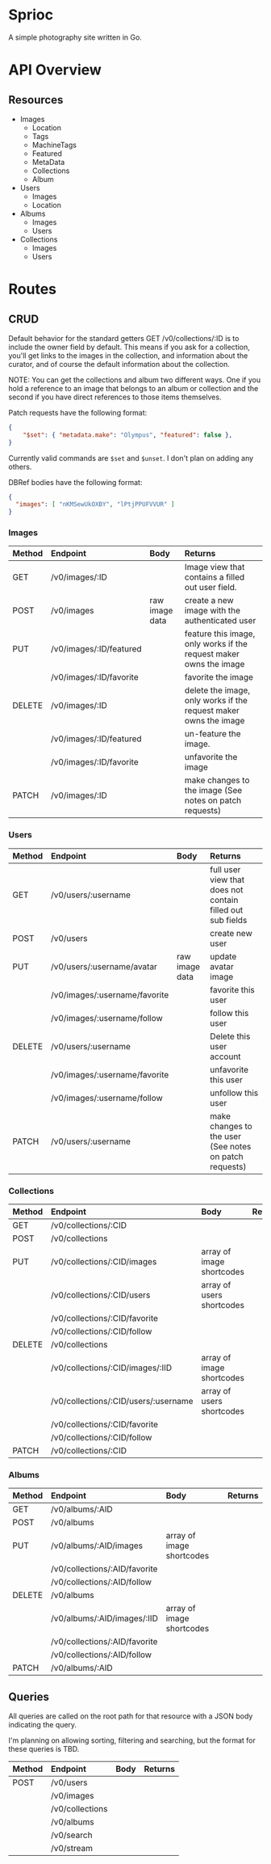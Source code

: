 # Sprioc

A simple photography site written in Go.

# API Overview

## Resources

* Images
  * Location
  * Tags
  * MachineTags
  * Featured
  * MetaData
  * Collections
  * Album
* Users
  * Images
  * Location
* Albums
  * Images
  * Users
* Collections
  * Images
  * Users

# Routes

## CRUD

Default behavior for the standard getters GET /v0/collections/:ID is to include
the owner field by default. This means if you ask for a collection, you'll get
links to the images in the collection, and information about the curator, and of
course the default information about the collection.

NOTE: You can get the collections and album two different ways. One if you hold
a reference to an image that belongs to an album or collection and the second if
you have direct references to those items themselves.

Patch requests have the following format:
```json
{
    "$set": { "metadata.make": "Olympus", "featured": false },
}
```
Currently valid commands are `$set` and `$unset`. I don't plan on adding any others.

DBRef bodies have the following format:
```json
{
  "images": [ "nKMSewUkOXBY", "lPtjPPUFVVUR" ]
}
```


### Images
| Method | Endpoint                | Body           | Returns                                                            |
|:-------|:------------------------|:---------------|:-------------------------------------------------------------------|
| GET    | /v0/images/:ID          |                | Image view that contains a filled out user field.                  |
| POST   | /v0/images              | raw image data | create a new image with the authenticated user                     |
| PUT    | /v0/images/:ID/featured |                | feature this image, only works if the request maker owns the image |
|        | /v0/images/:ID/favorite |                | favorite the image                                                 |
| DELETE | /v0/images/:ID          |                | delete the image, only works if the request maker owns the image   |
|        | /v0/images/:ID/featured |                | un-feature the image.                                              |
|        | /v0/images/:ID/favorite |                | unfavorite the image                                               |
| PATCH  | /v0/images/:ID          |                | make changes to the image (See notes on patch requests)            |

### Users
| Method | Endpoint                      | Body           | Returns                                                    |
|:-------|:------------------------------|:---------------|:-----------------------------------------------------------|
| GET    | /v0/users/:username           |                | full user view that does not contain filled out sub fields |
| POST   | /v0/users                     |                | create new user                                            |
| PUT    | /v0/users/:username/avatar    | raw image data | update avatar image                                        |
|        | /v0/images/:username/favorite |                | favorite this user                                         |
|        | /v0/images/:username/follow   |                | follow this user                                           |
| DELETE | /v0/users/:username           |                | Delete this user account                                   |
|        | /v0/images/:username/favorite |                | unfavorite this user                                       |
|        | /v0/images/:username/follow   |                | unfollow this user                                         |
| PATCH  | /v0/users/:username           |                | make changes to the user (See notes on patch requests)     |

### Collections
| Method | Endpoint                             | Body                      | Returns |
|:-------|:-------------------------------------|:--------------------------|:--------|
| GET    | /v0/collections/:CID                 |                           |         |
| POST   | /v0/collections                      |                           |         |
| PUT    | /v0/collections/:CID/images          | array of image shortcodes |         |
|        | /v0/collections/:CID/users           | array of users shortcodes |         |
|        | /v0/collections/:CID/favorite        |                           |         |
|        | /v0/collections/:CID/follow          |                           |         |
| DELETE | /v0/collections                      |                           |         |
|        | /v0/collections/:CID/images/:IID     | array of image shortcodes |         |
|        | /v0/collections/:CID/users/:username | array of users shortcodes |         |
|        | /v0/collections/:CID/favorite        |                           |         |
|        | /v0/collections/:CID/follow          |                           |         |
| PATCH  | /v0/collections/:CID                 |                           |         |

### Albums
| Method | Endpoint                      | Body                      | Returns |
|:-------|:------------------------------|:--------------------------|:--------|
| GET    | /v0/albums/:AID               |                           |         |
| POST   | /v0/albums                    |                           |         |
| PUT    | /v0/albums/:AID/images        | array of image shortcodes |         |
|        | /v0/collections/:AID/favorite |                           |         |
|        | /v0/collections/:AID/follow   |                           |         |
| DELETE | /v0/albums                    |                           |         |
|        | /v0/albums/:AID/images/:IID   | array of image shortcodes |         |
|        | /v0/collections/:AID/favorite |                           |         |
|        | /v0/collections/:AID/follow   |                           |         |
| PATCH  | /v0/albums/:AID               |                           |         |


## Queries

All queries are called on the root path for that resource with a JSON body
indicating the query.

I'm planning on allowing sorting, filtering and searching, but the format for
these queries is TBD.

| Method | Endpoint        | Body | Returns |
|:-------|:----------------|:-----|:--------|
| POST   | /v0/users       |      |         |
|        | /v0/images      |      |         |
|        | /v0/collections |      |         |
|        | /v0/albums      |      |         |
|        | /v0/search      |      |         |
|        | /v0/stream      |      |         |
